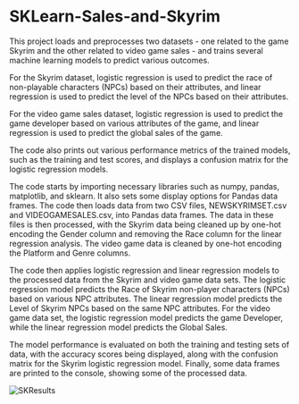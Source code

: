 # SKLearn-Sales-and-Skyrim

This project loads and preprocesses two datasets - one related to the game Skyrim and the other related to video game sales - and trains several machine learning models to predict various outcomes.

For the Skyrim dataset, logistic regression is used to predict the race of non-playable characters (NPCs) based on their attributes, and linear regression is used to predict the level of the NPCs based on their attributes.

For the video game sales dataset, logistic regression is used to predict the game developer based on various attributes of the game, and linear regression is used to predict the global sales of the game.

The code also prints out various performance metrics of the trained models, such as the training and test scores, and displays a confusion matrix for the logistic regression models.

The code starts by importing necessary libraries such as numpy, pandas, matplotlib, and sklearn. It also sets some display options for Pandas data frames. The code then loads data from two CSV files, NEWSKYRIMSET.csv and VIDEOGAMESALES.csv, into Pandas data frames. The data in these files is then processed, with the Skyrim data being cleaned up by one-hot encoding the Gender column and removing the Race column for the linear regression analysis. The video game data is cleaned by one-hot encoding the Platform and Genre columns.

The code then applies logistic regression and linear regression models to the processed data from the Skyrim and video game data sets. The logistic regression model predicts the Race of Skyrim non-player characters (NPCs) based on various NPC attributes. The linear regression model predicts the Level of Skyrim NPCs based on the same NPC attributes. For the video game data set, the logistic regression model predicts the game Developer, while the linear regression model predicts the Global Sales.

The model performance is evaluated on both the training and testing sets of data, with the accuracy scores being displayed, along with the confusion matrix for the Skyrim logistic regression model. Finally, some data frames are printed to the console, showing some of the processed data.

![SKResults](https://user-images.githubusercontent.com/81974129/229643859-386c8524-a4ae-4dbc-a597-2ebfbb25e954.PNG)
